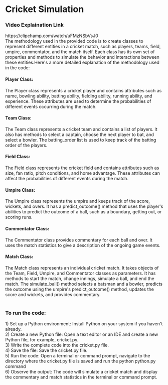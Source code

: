 # Cricket Simulation

<h3>Video Explaination Link</h3>
https://clipchamp.com/watch/uFMzNSbVsJ0
<br>
The methodology used in the provided code is to create classes to represent different entities in a cricket match, such as players, teams, field, umpire, commentator, and the match itself. Each class has its own set of properties and methods to simulate the behavior and interactions between these entities.Here's a more detailed explanation of the methodology used in the code:

<h4>Player Class:</h4>The Player class represents a cricket player and contains attributes such as name, bowling ability, batting ability, fielding ability, running ability, and experience. These attributes are used to determine the probabilities of different events occurring during the match.

<h4>Team Class:</h4>The Team class represents a cricket team and contains a list of players. It also has methods to select a captain, choose the next player to bat, and select a bowler. The batting_order list is used to keep track of the batting order of the players.

<h4>Field Class:</h4>The Field class represents the cricket field and contains attributes such as size, fan ratio, pitch conditions, and home advantage. These attributes can affect the probabilities of different events during the match.

<h4>Umpire Class:</h4>The Umpire class represents the umpire and keeps track of the score, wickets, and overs. It has a predict_outcome() method that uses the player's abilities to predict the outcome of a ball, such as a boundary, getting out, or scoring runs.

<h4>Commentator Class:</h4>The Commentator class provides commentary for each ball and over. It uses the match statistics to give a description of the ongoing game events.

<h4>Match Class:</h4>The Match class represents an individual cricket match. It takes objects of the Team, Field, Umpire, and Commentator classes as parameters. It has methods to start the match, change innings, simulate a ball, and end the match. The simulate_ball() method selects a batsman and a bowler, predicts the outcome using the umpire's predict_outcome() method, updates the score and wickets, and provides commentary.
<br>
<br>

<h3>To run the code:</h3>
1) Set up a Python environment: Install Python on your system if you haven't already.<br>
2) Create a new Python file: Open a text editor or an IDE and create a new Python file, for example, cricket.py.<br>
3) Write the complete code into the cricket.py file.<br>
4) Save the file: Save the cricket.py file.<br>
5) Run the code: Open a terminal or command prompt, navigate to the directory where the cricket.py file is saved and run the python python.py command<br>
6) Observe the output: The code will simulate a cricket match and display the commentary and match statistics in the terminal or command prompt.<br>
